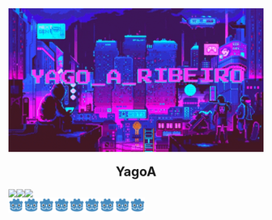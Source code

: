 <div align="center">
    <img src="https://github.com/yagoAribeiro/yagoAribeiro/blob/main/banner.gif" width="820">
</div>

<h2 style="margin:20px; font-size:19pt;" align="center">YagoA</h2>

<div style="display:flex; flex-direction:row;" align="center">
    <img src="https://github-readme-stats.vercel.app/api?username=yagoAribeiro&show_icons=true&theme=radical&border_color=DF61F1">
    <img src="https://github-readme-stats.vercel.app/api/top-langs/?username=yagoAribeiro&langs_count=8&layout=compact&theme=radical&border_color=DF61F1">
    <img src="http://github-readme-streak-stats.herokuapp.com?user=yagoAribeiro&theme=radical&date_format=j%20M%5B%20Y%5D&mode=weekly">
</div>

<div style="display:flex; flex-direction:row;" align="center">
    <img src="https://github.com/devicons/devicon/blob/master/icons/godot/godot-original.svg" width="30" height="30">
    <img src="https://github.com/devicons/devicon/blob/master/icons/godot/godot-original.svg" width="30" height="30">
    <img src="https://github.com/devicons/devicon/blob/master/icons/godot/godot-original.svg" width="30" height="30">
    <img src="https://github.com/devicons/devicon/blob/master/icons/godot/godot-original.svg" width="30" height="30">
    <img src="https://github.com/devicons/devicon/blob/master/icons/godot/godot-original.svg" width="30" height="30">
    <img src="https://github.com/devicons/devicon/blob/master/icons/godot/godot-original.svg" width="30" height="30">
    <img src="https://github.com/devicons/devicon/blob/master/icons/godot/godot-original.svg" width="30" height="30">
    <img src="https://github.com/devicons/devicon/blob/master/icons/godot/godot-original.svg" width="30" height="30">
    <img src="https://github.com/devicons/devicon/blob/master/icons/godot/godot-original.svg" width="30" height="30">
</div>

